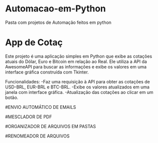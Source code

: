 # Automacao-em-Python

Pasta com projetos de Automação feitos em python


# App de Cotaç
Este projeto é uma aplicação simples em Python que exibe as cotações atuais do Dólar, Euro e Bitcoin em relação ao Real. Ele utiliza a API da AwesomeAPI para buscar as informações e exibe os valores em uma interface gráfica construída com Tkinter.

Funcionalidades:
-Faz uma requisição à API para obter as cotações de USD-BRL, EUR-BRL e BTC-BRL.
-Exibe os valores atualizados em uma janela com interface gráfica.
-Atualização das cotações ao clicar em um botão.

#ENVIO AUTOMÁTICO DE EMAILS 

#MESCLADOR DE PDF

#ORGANIZADOR DE ARQUIVOS EM PASTAS

#RENOMEADOR DE ARQUIVOS

